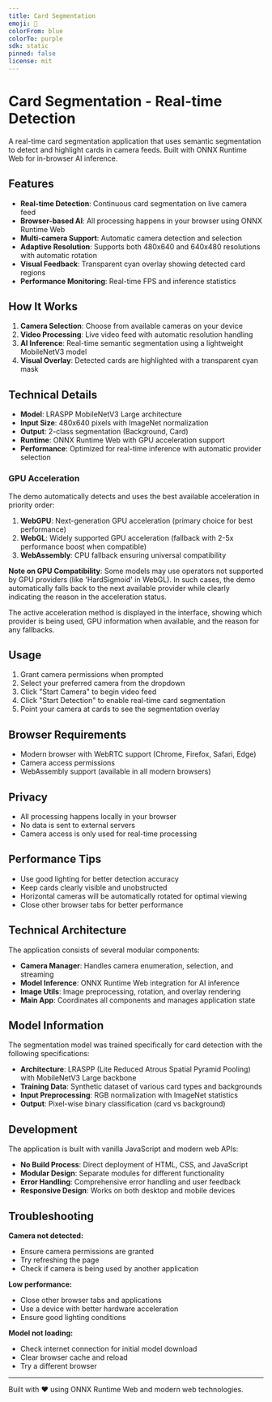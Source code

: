 ```yaml
---
title: Card Segmentation
emoji: 🎴
colorFrom: blue
colorTo: purple
sdk: static
pinned: false
license: mit
---
```


# Card Segmentation - Real-time Detection

A real-time card segmentation application that uses semantic segmentation to detect and highlight cards in camera feeds. Built with ONNX Runtime Web for in-browser AI inference.

## Features

- **Real-time Detection**: Continuous card segmentation on live camera feed
- **Browser-based AI**: All processing happens in your browser using ONNX Runtime Web
- **Multi-camera Support**: Automatic camera detection and selection
- **Adaptive Resolution**: Supports both 480x640 and 640x480 resolutions with automatic rotation
- **Visual Feedback**: Transparent cyan overlay showing detected card regions
- **Performance Monitoring**: Real-time FPS and inference statistics

## How It Works

1. **Camera Selection**: Choose from available cameras on your device
2. **Video Processing**: Live video feed with automatic resolution handling
3. **AI Inference**: Real-time semantic segmentation using a lightweight MobileNetV3 model
4. **Visual Overlay**: Detected cards are highlighted with a transparent cyan mask

## Technical Details

- **Model**: LRASPP MobileNetV3 Large architecture
- **Input Size**: 480x640 pixels with ImageNet normalization
- **Output**: 2-class segmentation (Background, Card)
- **Runtime**: ONNX Runtime Web with GPU acceleration support
- **Performance**: Optimized for real-time inference with automatic provider selection

### GPU Acceleration

The demo automatically detects and uses the best available acceleration in priority order:

1. **WebGPU**: Next-generation GPU acceleration (primary choice for best performance)
2. **WebGL**: Widely supported GPU acceleration (fallback with 2-5x performance boost when compatible)  
3. **WebAssembly**: CPU fallback ensuring universal compatibility

**Note on GPU Compatibility**: Some models may use operators not supported by GPU providers (like 'HardSigmoid' in WebGL). In such cases, the demo automatically falls back to the next available provider while clearly indicating the reason in the acceleration status.

The active acceleration method is displayed in the interface, showing which provider is being used, GPU information when available, and the reason for any fallbacks.

## Usage

1. Grant camera permissions when prompted
2. Select your preferred camera from the dropdown
3. Click "Start Camera" to begin video feed
4. Click "Start Detection" to enable real-time card segmentation
5. Point your camera at cards to see the segmentation overlay

## Browser Requirements

- Modern browser with WebRTC support (Chrome, Firefox, Safari, Edge)
- Camera access permissions
- WebAssembly support (available in all modern browsers)

## Privacy

- All processing happens locally in your browser
- No data is sent to external servers
- Camera access is only used for real-time processing

## Performance Tips

- Use good lighting for better detection accuracy
- Keep cards clearly visible and unobstructed
- Horizontal cameras will be automatically rotated for optimal viewing
- Close other browser tabs for better performance

## Technical Architecture

The application consists of several modular components:

- **Camera Manager**: Handles camera enumeration, selection, and streaming
- **Model Inference**: ONNX Runtime Web integration for AI inference
- **Image Utils**: Image preprocessing, rotation, and overlay rendering
- **Main App**: Coordinates all components and manages application state

## Model Information

The segmentation model was trained specifically for card detection with the following specifications:

- **Architecture**: LRASPP (Lite Reduced Atrous Spatial Pyramid Pooling) with MobileNetV3 Large backbone
- **Training Data**: Synthetic dataset of various card types and backgrounds
- **Input Preprocessing**: RGB normalization with ImageNet statistics
- **Output**: Pixel-wise binary classification (card vs background)

## Development

The application is built with vanilla JavaScript and modern web APIs:

- **No Build Process**: Direct deployment of HTML, CSS, and JavaScript
- **Modular Design**: Separate modules for different functionality
- **Error Handling**: Comprehensive error handling and user feedback
- **Responsive Design**: Works on both desktop and mobile devices

## Troubleshooting

**Camera not detected:**
- Ensure camera permissions are granted
- Try refreshing the page
- Check if camera is being used by another application

**Low performance:**
- Close other browser tabs and applications
- Use a device with better hardware acceleration
- Ensure good lighting conditions

**Model not loading:**
- Check internet connection for initial model download
- Clear browser cache and reload
- Try a different browser

---

Built with ❤️ using ONNX Runtime Web and modern web technologies.
